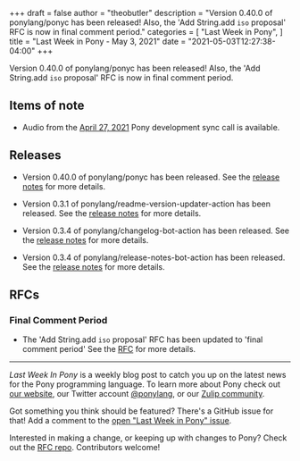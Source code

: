 +++
draft = false
author = "theobutler"
description = "Version 0.40.0 of ponylang/ponyc has been released! Also, the 'Add String.add `iso` proposal' RFC is now in final comment period."
categories = [
    "Last Week in Pony",
]
title = "Last Week in Pony - May 3, 2021"
date = "2021-05-03T12:27:38-04:00"
+++

Version 0.40.0 of ponylang/ponyc has been released! Also, the 'Add String.add `iso` proposal' RFC is now in final comment period.
<!--more-->

## Items of note

- Audio from the [April 27, 2021](https://sync-recordings.ponylang.io/r/2021_04_27.m4a) Pony development sync call is available.

## Releases

- Version 0.40.0 of ponylang/ponyc has been released.
See the [release notes](https://github.com/ponylang/ponyc/releases/tag/0.40.0) for more details.

- Version 0.3.1 of ponylang/readme-version-updater-action has been released.
See the [release notes](https://github.com/ponylang/readme-version-updater-action/releases/tag/0.3.1) for more details.

- Version 0.3.4 of ponylang/changelog-bot-action has been released.
See the [release notes](https://github.com/ponylang/changelog-bot-action/releases/tag/0.3.4) for more details.

- Version 0.3.4 of ponylang/release-notes-bot-action has been released.
See the [release notes](https://github.com/ponylang/release-notes-bot-action/releases/tag/0.3.4) for more details.

## RFCs

### Final Comment Period

- The 'Add String.add `iso` proposal' RFC has been updated to 'final comment period'
See the [RFC](https://github.com/ponylang/rfcs/pull/185) for more details.

---

_Last Week In Pony_ is a weekly blog post to catch you up on the latest news for the Pony programming language. To learn more about Pony check out [our website](https://ponylang.io), our Twitter account [@ponylang](https://twitter.com/ponylang), or our [Zulip community](https://ponylang.zulipchat.com).

Got something you think should be featured? There's a GitHub issue for that! Add a comment to the [open "Last Week in Pony" issue](https://github.com/ponylang/ponylang.github.io/issues?q=is%3Aissue+is%3Aopen+label%3Alast-week-in-pony).

Interested in making a change, or keeping up with changes to Pony? Check out the [RFC repo](https://github.com/ponylang/rfcs). Contributors welcome!
